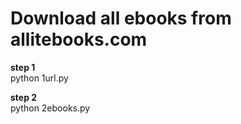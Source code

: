 # Download all ebooks from allitebooks.com

**step 1**  
python 1url.py  
  
**step 2**  
python 2ebooks.py
